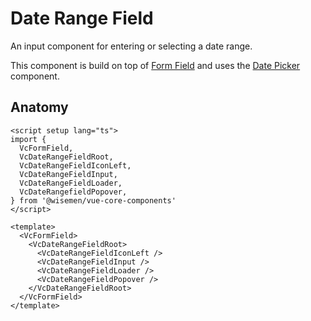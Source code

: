 # Date Range Field

An input component for entering or selecting a date range.

This component is build on top of [Form Field](/packages/components-next/components/form-field/form-field.html) and uses the [Date Picker](/packages/components-next/components/date-range-picker/date-range-picker.html) component.

<ComponentPreview name="date-range-field/examples/main" />

## Anatomy

```vue
<script setup lang="ts">
import {
  VcFormField,
  VcDateRangeFieldRoot,
  VcDateRangeFieldIconLeft,
  VcDateRangeFieldInput,
  VcDateRangeFieldLoader,
  VcDateRangefieldPopover,
} from '@wisemen/vue-core-components'
</script>

<template>
  <VcFormField>
    <VcDateRangeFieldRoot>
      <VcDateRangeFieldIconLeft />
      <VcDateRangeFieldInput />
      <VcDateRangeFieldLoader />
      <VcDateRangeFieldPopover />
    </VcDateRangeFieldRoot>
  </VcFormField>
</template>
```

<!-- @include: ./date-range-field-meta.md -->